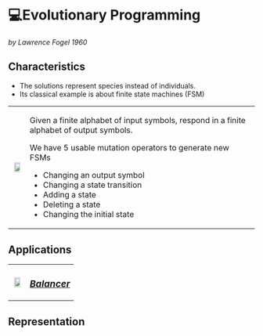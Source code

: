 # 💻Evolutionary Programming


_by Lawrence Fogel 1960_

## **Characteristics**

* The solutions represent species instead of individuals.
* Its classical example is about finite state machines (FSM)

<table><tr><td>
<p align="center">
<img width="80%" src="https://raw.githubusercontent.com/saracarolina12/IA_School/master/Semestres/Optimizaci%C3%B3n%20y%20Metaheur%C3%ADsticas%20II/Cheat%20Sheets/imgs/EP_FSM.png"> </img>

        
</p>

</td><td>

Given a finite alphabet of input symbols, respond in a finite alphabet of output symbols.

We have 5 usable mutation operators to generate new FSMs

* Changing an output symbol
* Changing a state transition
* Adding a state
* Deleting a state
* Changing the initial state


</td><tr>
</table>


## **Applications**
<table><tr><td>
<p align="center">
<img width="80%" src="https://raw.githubusercontent.com/saracarolina12/IA_School/master/Semestres/Optimizaci%C3%B3n%20y%20Metaheur%C3%ADsticas%20II/Cheat%20Sheets/imgs/EP_FSM.png"> </img>

        
</p>

</td><td>

### <u> _[Balancer](https://github.com/saracarolina12/IA_School/blob/master/Semestres/Optimizaci%C3%B3n%20y%20Metaheur%C3%ADsticas%20II/Evolutionary%20Computation/EvolutionaryProgramming/Balancer.ipynb)_ </u>



</td><tr>
</table>



## **Representation**


